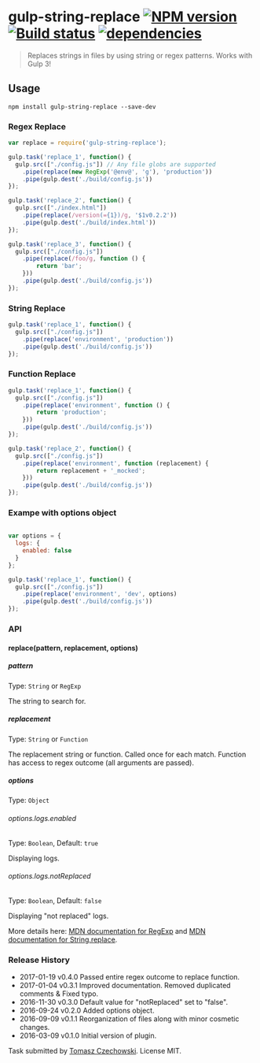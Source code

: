 # gulp-string-replace [![NPM version][npm-image]][npm-url] [![Build status][travis-image]][travis-url] [![dependencies][gulp-string-replace-dependencies-image]][gulp-string-replace-dependencies-url]
> Replaces strings in files by using string or regex patterns. Works with Gulp 3!

## Usage

```shell
npm install gulp-string-replace --save-dev
```
### Regex Replace
```javascript
var replace = require('gulp-string-replace');

gulp.task('replace_1', function() {
  gulp.src(["./config.js"]) // Any file globs are supported
    .pipe(replace(new RegExp('@env@', 'g'), 'production'))
    .pipe(gulp.dest('./build/config.js'))
});

gulp.task('replace_2', function() {
  gulp.src(["./index.html"])
    .pipe(replace(/version(={1})/g, '$1v0.2.2'))
    .pipe(gulp.dest('./build/index.html'))
});

gulp.task('replace_3', function() {
  gulp.src(["./config.js"])
    .pipe(replace(/foo/g, function () {
        return 'bar';
    }))
    .pipe(gulp.dest('./build/config.js'))
});
```
### String Replace
```javascript
gulp.task('replace_1', function() {
  gulp.src(["./config.js"])
    .pipe(replace('environment', 'production'))
    .pipe(gulp.dest('./build/config.js'))
});
```
### Function Replace
```javascript
gulp.task('replace_1', function() {
  gulp.src(["./config.js"])
    .pipe(replace('environment', function () {
        return 'production';
    }))
    .pipe(gulp.dest('./build/config.js'))
});

gulp.task('replace_2', function() {
  gulp.src(["./config.js"])
    .pipe(replace('environment', function (replacement) {
        return replacement + '_mocked';
    }))
    .pipe(gulp.dest('./build/config.js'))
});

```

### Exampe with options object
```javascript

var options = {
  logs: {
    enabled: false
  }
};

gulp.task('replace_1', function() {
  gulp.src(["./config.js"])
    .pipe(replace('environment', 'dev', options)
    .pipe(gulp.dest('./build/config.js'))
});

```

### API

#### replace(pattern, replacement, options)

##### pattern
Type: `String` or `RegExp`

The string to search for.

##### replacement
Type: `String` or `Function`

The replacement string or function. Called once for each match.
Function has access to regex outcome (all arguments are passed).

##### options
Type: `Object`

###### options.logs.enabled
Type: `Boolean`, Default: `true`

Displaying logs.

###### options.logs.notReplaced
Type: `Boolean`, Default: `false`

Displaying "not replaced" logs.

More details here: [MDN documentation for RegExp] and [MDN documentation for String.replace].

### Release History
 * 2017-01-19  v0.4.0  Passed entire regex outcome to replace function.
 * 2017-01-04  v0.3.1  Improved documentation. Removed duplicated comments & Fixed typo.
 * 2016-11-30  v0.3.0  Default value for "notReplaced" set to "false".
 * 2016-09-24  v0.2.0  Added options object.
 * 2016-09-09  v0.1.1  Reorganization of files along with minor cosmetic changes.
 * 2016-03-09  v0.1.0  Initial version of plugin.

Task submitted by [Tomasz Czechowski](http://czechowski.pl/). License MIT.

[MDN documentation for RegExp]: https://developer.mozilla.org/en-US/docs/Web/JavaScript/Reference/Global_Objects/RegExp
[MDN documentation for String.replace]: https://developer.mozilla.org/en-US/docs/Web/JavaScript/Reference/Global_Objects/String/replace#Specifying_a_string_as_a_parameter
[travis-url]: http://travis-ci.org/tomaszczechowski/gulp-string-replace
[travis-image]: https://secure.travis-ci.org/tomaszczechowski/gulp-string-replace.svg?branch=master
[npm-url]: https://npmjs.org/package/gulp-string-replace
[npm-image]: https://badge.fury.io/js/gulp-string-replace.svg
[gulp-string-replace-dependencies-image]: https://david-dm.org/tomaszczechowski/gulp-string-replace/status.png
[gulp-string-replace-dependencies-url]: https://david-dm.org/tomaszczechowski/gulp-string-replace#info=dependencies
